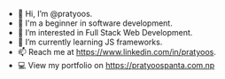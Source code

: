 - 👋 Hi, I’m @pratyoos.
- 🔰 I'm a beginner in software development.
- 👀 I’m interested in Full Stack Web Development.
- 🌱 I’m currently learning JS frameworks.
- 📫 Reach me at https://www.linkedin.com/in/pratyoos.
- 💻 View my portfolio on https://pratyoospanta.com.np
